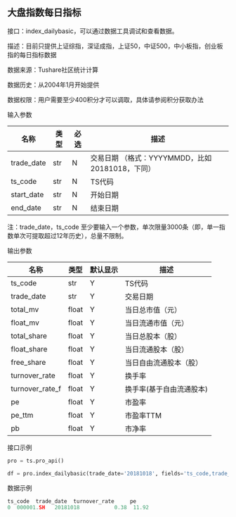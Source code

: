 ## 大盘指数每日指标

接口：index_dailybasic，可以通过数据工具调试和查看数据。

描述：目前只提供上证综指，深证成指，上证50，中证500，中小板指，创业板指的每日指标数据

数据来源：Tushare社区统计计算

数据历史：从2004年1月开始提供

数据权限：用户需要至少400积分才可以调取，具体请参阅积分获取办法 

输入参数

| 名称 | 类型 | 必选 | 描述 |
| --- | --- | --- | --- |
| trade_date | str | N | 交易日期 （格式：YYYYMMDD，比如20181018，下同） |
| ts_code | str | N | TS代码 |
| start_date | str | N | 开始日期 |
| end_date | str | N | 结束日期 |

注：trade_date，ts_code 至少要输入一个参数，单次限量3000条（即，单一指数单次可提取超过12年历史），总量不限制。

输出参数

| 名称 | 类型 | 默认显示 | 描述 |
| --- | --- | --- | --- |
| ts_code | str | Y | TS代码 |
| trade_date | str | Y | 交易日期 |
| total_mv | float | Y | 当日总市值（元） |
| float_mv | float | Y | 当日流通市值（元） |
| total_share | float | Y | 当日总股本（股） |
| float_share | float | Y | 当日流通股本（股） |
| free_share | float | Y | 当日自由流通股本（股） |
| turnover_rate | float | Y | 换手率 |
| turnover_rate_f | float | Y | 换手率(基于自由流通股本) |
| pe | float | Y | 市盈率 |
| pe_ttm | float | Y | 市盈率TTM |
| pb | float | Y | 市净率 |

接口示例

```python
pro = ts.pro_api()

df = pro.index_dailybasic(trade_date='20181018', fields='ts_code,trade_date,turnover_rate,pe')
```

数据示例

```python
ts_code  trade_date  turnover_rate     pe
0  000001.SH   20181018           0.38  11.92
```
